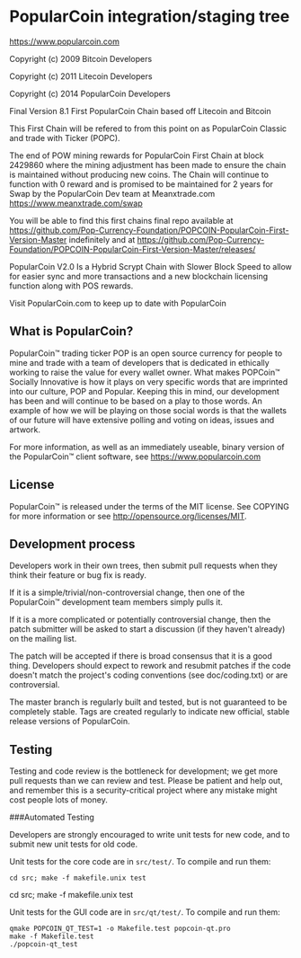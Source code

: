 PopularCoin integration/staging tree
================================

https://www.popularcoin.com

Copyright (c) 2009 Bitcoin Developers 

Copyright (c) 2011 Litecoin Developers 

Copyright (c) 2014 PopularCoin Developers


Final Version 8.1 First PopularCoin Chain based off Litecoin and Bitcoin

This First Chain will be refered to from this point on as PopularCoin Classic and trade with Ticker (POPC).

The end of POW mining rewards for PopularCoin First Chain at block 2429860 where the mining adjustment has been made to ensure the chain is maintained without producing new coins. The Chain will continue to function with 0 reward and is promised to be maintained for 2 years for Swap by the PopularCoin Dev team at Meanxtrade.com https://www.meanxtrade.com/swap

You will be able to find this first chains final repo available at https://github.com/Pop-Currency-Foundation/POPCOIN-PopularCoin-First-Version-Master indefinitely and at https://github.com/Pop-Currency-Foundation/POPCOIN-PopularCoin-First-Version-Master/releases/ 

PopularCoin V2.0 Is a Hybrid Scrypt Chain with Slower Block Speed to allow for easier sync and more transactions and a new blockchain licensing function along with POS rewards. 

Visit PopularCoin.com to keep up to date with PopularCoin

What is PopularCoin?
--------------------

PopularCoin™ trading ticker POP is an open source currency for people to mine and trade with a team of developers that is dedicated in ethically working to raise the value for every wallet owner. What makes POPCoin™ Socially Innovative is how it plays on very specific words that are imprinted into our culture, POP and Popular. Keeping this in mind, our development has been and will continue to be based on a play to those words. An example of how we will be playing on those social words is that the wallets of our future will have extensive polling and voting on ideas, issues and artwork.

For more information, as well as an immediately useable, binary version of the PopularCoin™ client software, see https://www.popularcoin.com

License
-------

PopularCoin™ is released under the terms of the MIT license. See COPYING for more information or see http://opensource.org/licenses/MIT.

Development process
-------------------

Developers work in their own trees, then submit pull requests when they think their feature or bug fix is ready.

If it is a simple/trivial/non-controversial change, then one of the PopularCoin™ development team members simply pulls it.

If it is a more complicated or potentially controversial change, then the patch submitter will be asked to start a discussion (if they haven't already) on the mailing list.

The patch will be accepted if there is broad consensus that it is a good thing. Developers should expect to rework and resubmit patches if the code doesn't match the project's coding conventions (see doc/coding.txt) or are controversial.

The master branch is regularly built and tested, but is not guaranteed to be completely stable. Tags are created regularly to indicate new official, stable release versions of PopularCoin.

Testing
-------

Testing and code review is the bottleneck for development; we get more pull requests than we can review and test. Please be patient and help out, and remember this is a security-critical project where any mistake might cost people lots of money.

###Automated Testing

Developers are strongly encouraged to write unit tests for new code, and to submit new unit tests for old code.

Unit tests for the core code are in `src/test/`. To compile and run them:

    cd src; make -f makefile.unix test

cd src; make -f makefile.unix test

Unit tests for the GUI code are in `src/qt/test/`. To compile and run them:

    qmake POPCOIN_QT_TEST=1 -o Makefile.test popcoin-qt.pro
    make -f Makefile.test
    ./popcoin-qt_test
